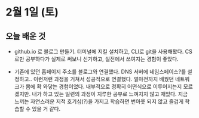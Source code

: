 # 2월 1일 (토)

## 오늘 배운 것

- github.io 로 블로그 만들기. 터미널에 지킬 설치하고, CLI로 git을 사용해봤다. CS로만 공부하다가 실제로 써보니 신기하고, 실전에서 쓰여지는 경험이 좋았다.

- 기존에 있던 홈페이지 주소를 블로그와 연결했다. DNS 서버에 네임스페이스?를 설정하고.. 이런저런 과정을 거쳐서 성공적으로 연결했다. 얼마전까지 배웠던 네트워크가 몸에 확 와닿는 경험이었다. 내부적으로 정확히 어떤식으로 이루어지는지 모르겠지만. 내가 하고 있는 일련의 과정이 지루한 공부로 느껴지지 않고 재밌다. 지금 느끼는 자연스러운 지적 호기심(?)을 가지고 학습하면 번아웃 되지 않고 즐겁게 학습할 수 있을 거 같다.
